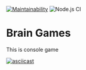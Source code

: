 [![Maintainability](https://api.codeclimate.com/v1/badges/a99a88d28ad37a79dbf6/maintainability)](https://codeclimate.com/github/codeclimate/codeclimate/maintainability)
![Node.js CI](https://github.com/leetvig/frontend-project-lvl1/workflows/Node.js%20CI/badge.svg)

# Brain Games

This is console game

[![asciicast](https://asciinema.org/a/IF5U7gwr6C5EhglNm6LAyoyfU.svg)](https://asciinema.org/a/IF5U7gwr6C5EhglNm6LAyoyfU)
